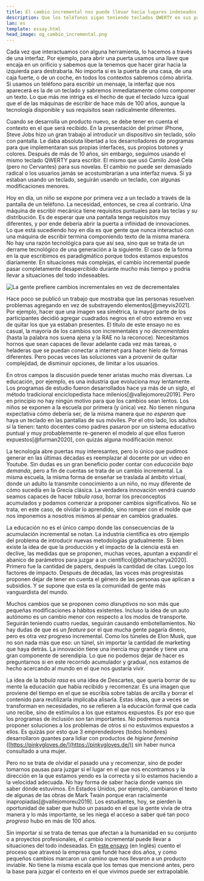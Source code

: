 ```yaml
---
title: El cambio incremental nos puede llevar hacia lugares indeseados
description: Que los teléfonos sigan teniendo teclados QWERTY en sus pantallas es producto de una acumulación de decisiones que impiden transformaciones realmente innovadoras. No sólo la tecnología presenta esta problemática. 
lan: es
template: essay.html
head_image: og_cambio_incremental.png
---
```


Cada vez que interactuamos con alguna herramienta, lo hacemos a través de una interfaz. Por ejemplo, para abrir una puerta usamos una llave que encaja en un orificio y sabemos que la tenemos que hacer girar hacia la izquierda para destrabarla. No importa si es la puerta de una casa, de una caja fuerte, o de un coche, en todos los contextos sabremos cómo abrirla. Si usamos un teléfono para escribir un mensaje, la interfaz que nos aparecerá es la de un teclado y sabremos inmediatamente cómo componer un texto. Lo que más me intriga es el hecho de que el teclado luzca igual que el de las máquinas de escribir de hace más de 100 años, aunque la tecnología disponible y sus requisitos sean radicalmente diferentes. 

Cuando se desarrolla un producto nuevo, se debe tener en cuenta el contexto en el que será recibido. En la presentación del primer iPhone, Steve Jobs hizo un gran trabajo al introducir un dispositivo sin teclado, sólo con pantalla. Le daba absoluta libertad a los desarrolladores de programas para que implementaran sus propias interfaces, sus propios botones y colores. Después de más de 10 años, sin embargo, seguimos usando el mismo teclado QWERTY para escribir. El mismo que usó Camilo José Cela (pero no Cervantes) para sus novelas. El cambio no puede ser demasiado radical o los usuarios jamás se acostumbrarían a una interfaz nueva. Si ya estaban usando un teclado, seguirán usando un teclado, con algunas modificaciones menores. 

Hoy en día, un niño se expone por primera vez a un teclado a través de la pantalla de un teléfono. La necesidad, entonces, se crea al contrario. Una máquina de escribir mecánica tiene requisitos puntuales para las teclas y su distribución. Es de esperar que una pantalla tenga requisitos muy diferentes, y por ende debería abrir la puerta a infinidad de innovaciones. Lo que está sucediendo hoy en día es que gente que nunca interactuó con una máquina de escribir termina componiendo texto de la misma manera. No hay una razón tecnológica para que así sea, sino que se trata de un derrame tecnológico de una generación a la siguiente. El caso de la forma en la que escribimos es paradigmático porque todos estamos expuestos diariamente. En situaciones más complejas, el cambio incremental puede pasar completamente desapercibido durante mucho más tiempo y podría llevar a situaciones del todo indeseables. 

![La gente prefiere cambios incrementales en vez de decrementales](/images/incremental_decremental.png)

Hace poco se publicó un trabajo que mostraba que las personas resuelven problemas agregando en vez de substrayendo elementos[@meyvis2021]. Por ejemplo, hacer que una imagen sea simétrica, la mayor parte de los participantes decidió agregar cuadrados negros en el otro extremo en vez de quitar los que ya estaban presentes. El título de este ensayo no es casual, la mayoría de los cambios son incrementales y no *decrementales* (hasta la palabra nos suena ajena y la RAE no la reconoce). Necesitamos hornos que sean capaces de llevar adelante cada vez más tareas, o heladeras que se puedan conectar a internet para hacer hielo de formas diferentes. Pero pocas veces las soluciones van a provenir de quitar complejidad, de disminuir opciones, de limitar a los usuarios. 

En otros campos la discusión puede tener aristas mucho más diversas. La educación, por ejemplo, es una industria que evoluciona muy lentamente. Los programas de estudio fueron desarrollados hace ya más de un siglo, el método tradicional enciclopedista hace milenios[@vallejomoreu2019]. Pero en principio no hay ningún motivo para que los cambios sean lentos. Los niños se exponen a la escuela por primera (y única) vez. No tienen ninguna expectativa cómo debería ser, de la misma manera que no *esperan* que haya un teclado en las pantallas de sus móviles. Por el otro lado, los adultos sí la tienen: tanto docentes como padres pasaron por un sistema educativo puntual y muy probablemente re-generen el modelo al que ellos fueron expuestos[@furman2020], con quizás alguna modificación menor. 

La tecnología abre puertas muy interesantes, pero lo único que pudimos generar en las últimas décadas es reemplazar al docente por un video en Youtube. Sin dudas es un gran beneficio poder contar con *educación bajo demanda*, pero a fin de cuentas se trata de un cambio incremental. La misma escuela, la misma forma de enseñar se traslada al ámbito virtual, donde un adulto la transmite conocimiento a un niño, no muy diferente de cómo sucedía en la Grecia clásica. La verdadera innovación vendrá cuando seamos capaces de hacer *tabula rasa*, borrar los preconceptos acumulados y podamos comenzar a proponer cambios significativos. No se trata, en este caso, de olvidar lo aprendido, sino romper con el molde que nos imponemos a nosotros mismos al pensar en cambios graduales. 

La educación no es el único campo donde las consecuencias de la acumulación incremental se notan. La industria científica es otro ejemplo del problema de introducir nuevas metodologías gradualmente. Si bien existe la idea de que la producción y el impacto de la ciencia está en declive, las medidas que se proponen, muchas veces, apuntan a expandir el abanico de parámetros para juzgar a un científico[@bhattacharya2020]. Primero fue la cantidad de papers, después la cantidad de citas. Luego los factores de impacto. Después de décadas, las voces más progresistas proponen dejar de tener en cuenta el género de las personas que aplican a subsidios. Y se supone que esta es la comunidad de gente más vanguardista del mundo. 

Muchos cambios que se proponen como *disruptivos* no son más que pequeñas modificaciones a hábitos existentes. Incluso la idea de un auto autónomo es un cambio menor con respecto a los modos de transporte. Seguirán teniendo cuatro ruedas, seguirán causando embotellamientos. No hay dudas de que es un *feature* por el que mucha gente pagaría dinero, pero es otra vez progreso incremental. Como los túneles de Elon Musk, que no son nada más que eso: un túnel, sin importar la cantidad de marketing que haya detrás. La innovación tiene una inercia muy grande y tiene una gran componente de serendipia. Lo que no podemos dejar de hacer es preguntarnos si en este recorrido acumulador y gradual, nos estamos de hecho acercando al mundo en el que nos gustaría vivir. 

La idea de la *tabula rasa* es una idea de Descartes, que quería borrar de su mente la educación que había recibido y recomenzar. Es una imagen que proviene del tiempo en el que se escribía sobre tablas de arcilla y borrar el contenido para reutilizarla implicaba alisarla. Estas ideas, que a veces se transforman en necesidades, no se refieren a la educación formal que cada uno recibe, sino de estímulos a los que estamos expuestos. Es por eso que los programas de inclusión son tan importantes. No podremos nunca proponer soluciones a los problemas de otros si no estuvimos expuestos a ellos. Es quizás por esto que 3 emprendedores (todos hombres) desarrollaron guantes para lidiar con productos de *higiene femenina* ([https://pinkygloves.de/](https://pinkygloves.de/)) sin haber nunca consultado a una mujer. 

Pero no se trata de olvidar el pasado una y recomenzar, sino de poder tomarnos pausas para juzgar si el lugar en el que nos encontramos y la dirección en la que estamos yendo es la correcta y si lo estamos haciendo a la velocidad adecuada. No hay forma de saber hacia donde vamos sin saber dónde estuvimos. En Estados Unidos, por ejemplo, cambiaron el texto de algunas de las obras de Mark Twain porque eran racialmente inapropiadas[@vallejomoreu2019]. Los estudiantes, hoy, se pierden la oportunidad de saber que hubo un pasado en el que la gente vivía de otra manera y lo más importante, se les niega el acceso a saber qué tan poco *progreso* hubo en más de 100 años. 

Sin importar si se trata de temas que afectan a la humanidad en su conjunto o a proyectos profesionales, el cambio incremental puede llevar a situaciones del todo indeseadas. En [este ensayo](https://www.aquiles.me/essays/after_a_failure_revert_to_the_last_known_working_state/) (en Inglés) cuento el proceso que atravesó la empresa que fundé hace dos años, y como pequeños cambios marcaron un camino que nos llevaron a un producto inviable. No tiene la misma escala que los temas que mencioné antes, pero la base para juzgar el contexto en el que vivimos puede ser extrapolable.
